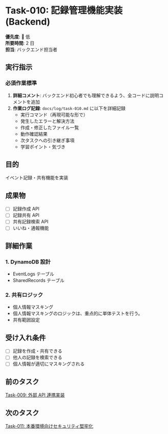 # Task-010: 記録管理機能実装 (Backend)

**優先度**: 🔵 低  
**所要時間**: 2 日  
**担当**: バックエンド担当者

## 実行指示

### 必須作業標準

1. **詳細コメント**: バックエンド初心者でも理解できるよう、全コードに説明コメントを追加
2. **作業ログ記録**: `docs/log/task-010.md` に以下を詳細記録
   - 実行コマンド（再現可能な形で）
   - 発生したエラーと解決方法
   - 作成・修正したファイル一覧
   - 動作確認結果
   - 次タスクへの引き継ぎ事項
   - 学習ポイント・気づき

## 目的

イベント記録・共有機能を実装

## 成果物

- [ ] 記録作成 API
- [ ] 記録共有 API
- [ ] 共有記録検索 API
- [ ] いいね・通報機能

## 詳細作業

### 1. DynamoDB 設計

- EventLogs テーブル
- SharedRecords テーブル

### 2. 共有ロジック

- 個人情報マスキング
- 個人情報マスキングのロジックは、重点的に単体テストを行う。
- 共有範囲設定

## 受け入れ条件

- [ ] 記録を作成・共有できる
- [ ] 他人の記録を検索できる
- [ ] 個人情報が適切にマスキングされる

## 前のタスク

[Task-009: 外部 API 連携実装](./task-009.md)

## 次のタスク

[Task-011: 本番環境向けセキュリティ堅牢化](./task-011.md)
